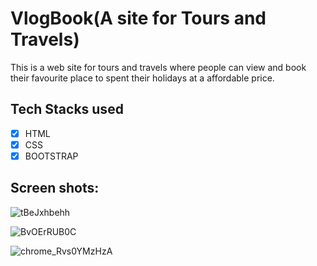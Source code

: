 # VlogBook(A site for Tours and Travels)

This is a web site for tours and travels where people can view and book their favourite place to spent their holidays at a affordable price.

## Tech Stacks used

- [x] HTML
- [x] CSS
- [x] BOOTSTRAP

## Screen shots:


![tBeJxhbehh](https://user-images.githubusercontent.com/94303484/215008725-f60f2d51-373a-4681-b614-45b6e511002f.png)

![BvOErRUB0C](https://user-images.githubusercontent.com/94303484/215008688-544d3a98-0e30-4bbe-86f1-bf3b799c3f98.png)

![chrome_Rvs0YMzHzA](https://user-images.githubusercontent.com/94303484/215008751-c7b022af-2e05-4b23-a4f6-6f10c422c917.png)
